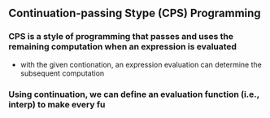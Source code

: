 ## Continuation-passing Stype (CPS) Programming
### CPS is a style of programming that passes and uses the remaining computation when an expression is evaluated
- with the given contionation, an expression evaluation can determine the subsequent computation

### Using continuation, we can define an evaluation function (i.e., interp) to make every fu